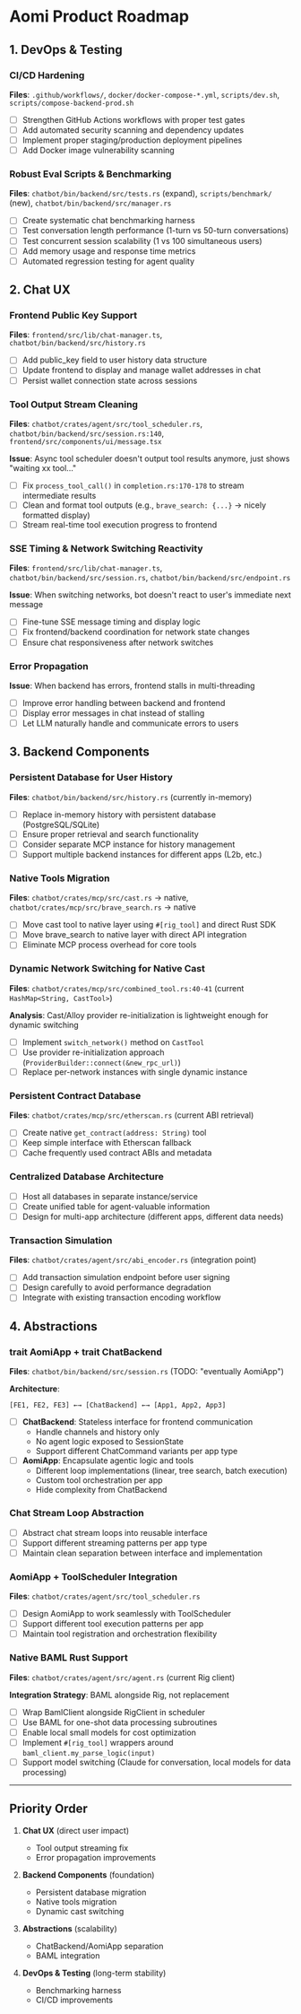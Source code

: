 # Aomi Product Roadmap

## 1. DevOps & Testing

### CI/CD Hardening
**Files**: `.github/workflows/`, `docker/docker-compose-*.yml`, `scripts/dev.sh`, `scripts/compose-backend-prod.sh`

- [ ] Strengthen GitHub Actions workflows with proper test gates
- [ ] Add automated security scanning and dependency updates
- [ ] Implement proper staging/production deployment pipelines
- [ ] Add Docker image vulnerability scanning

### Robust Eval Scripts & Benchmarking
**Files**: `chatbot/bin/backend/src/tests.rs` (expand), `scripts/benchmark/` (new), `chatbot/bin/backend/src/manager.rs`

- [ ] Create systematic chat benchmarking harness
- [ ] Test conversation length performance (1-turn vs 50-turn conversations)
- [ ] Test concurrent session scalability (1 vs 100 simultaneous users)
- [ ] Add memory usage and response time metrics
- [ ] Automated regression testing for agent quality

## 2. Chat UX

### Frontend Public Key Support
**Files**: `frontend/src/lib/chat-manager.ts`, `chatbot/bin/backend/src/history.rs`

- [ ] Add public_key field to user history data structure
- [ ] Update frontend to display and manage wallet addresses in chat
- [ ] Persist wallet connection state across sessions

### Tool Output Stream Cleaning
**Files**: `chatbot/crates/agent/src/tool_scheduler.rs`, `chatbot/bin/backend/src/session.rs:140`, `frontend/src/components/ui/message.tsx`

**Issue**: Async tool scheduler doesn't output tool results anymore, just shows "waiting xx tool..."
- [ ] Fix `process_tool_call()` in `completion.rs:170-178` to stream intermediate results
- [ ] Clean and format tool outputs (e.g., `brave_search: {...}` → nicely formatted display)
- [ ] Stream real-time tool execution progress to frontend

### SSE Timing & Network Switching Reactivity
**Files**: `frontend/src/lib/chat-manager.ts`, `chatbot/bin/backend/src/session.rs`, `chatbot/bin/backend/src/endpoint.rs`

**Issue**: When switching networks, bot doesn't react to user's immediate next message
- [ ] Fine-tune SSE message timing and display logic
- [ ] Fix frontend/backend coordination for network state changes
- [ ] Ensure chat responsiveness after network switches

### Error Propagation
**Issue**: When backend has errors, frontend stalls in multi-threading

- [ ] Improve error handling between backend and frontend
- [ ] Display error messages in chat instead of stalling
- [ ] Let LLM naturally handle and communicate errors to users

## 3. Backend Components

### Persistent Database for User History
**Files**: `chatbot/bin/backend/src/history.rs` (currently in-memory)

- [ ] Replace in-memory history with persistent database (PostgreSQL/SQLite)
- [ ] Ensure proper retrieval and search functionality
- [ ] Consider separate MCP instance for history management
- [ ] Support multiple backend instances for different apps (L2b, etc.)

### Native Tools Migration
**Files**: `chatbot/crates/mcp/src/cast.rs` → native, `chatbot/crates/mcp/src/brave_search.rs` → native

- [ ] Move cast tool to native layer using `#[rig_tool]` and direct Rust SDK
- [ ] Move brave_search to native layer with direct API integration
- [ ] Eliminate MCP process overhead for core tools

### Dynamic Network Switching for Native Cast
**Files**: `chatbot/crates/mcp/src/combined_tool.rs:40-41` (current `HashMap<String, CastTool>`)

**Analysis**: Cast/Alloy provider re-initialization is lightweight enough for dynamic switching
- [ ] Implement `switch_network()` method on `CastTool` 
- [ ] Use provider re-initialization approach (`ProviderBuilder::connect(&new_rpc_url)`)
- [ ] Replace per-network instances with single dynamic instance

### Persistent Contract Database
**Files**: `chatbot/crates/mcp/src/etherscan.rs` (current ABI retrieval)

- [ ] Create native `get_contract(address: String)` tool
- [ ] Keep simple interface with Etherscan fallback
- [ ] Cache frequently used contract ABIs and metadata

### Centralized Database Architecture
- [ ] Host all databases in separate instance/service
- [ ] Create unified table for agent-valuable information
- [ ] Design for multi-app architecture (different apps, different data needs)

### Transaction Simulation
**Files**: `chatbot/crates/agent/src/abi_encoder.rs` (integration point)

- [ ] Add transaction simulation endpoint before user signing
- [ ] Design carefully to avoid performance degradation
- [ ] Integrate with existing transaction encoding workflow

## 4. Abstractions

### trait AomiApp + trait ChatBackend
**Files**: `chatbot/bin/backend/src/session.rs` (TODO: "eventually AomiApp")

**Architecture**:
```
[FE1, FE2, FE3] ←→ [ChatBackend] ←→ [App1, App2, App3]
```

- [ ] **ChatBackend**: Stateless interface for frontend communication
  - Handle channels and history only
  - No agent logic exposed to SessionState
  - Support different ChatCommand variants per app type
- [ ] **AomiApp**: Encapsulate agentic logic and tools
  - Different loop implementations (linear, tree search, batch execution)
  - Custom tool orchestration per app
  - Hide complexity from ChatBackend

### Chat Stream Loop Abstraction
- [ ] Abstract chat stream loops into reusable interface
- [ ] Support different streaming patterns per app type
- [ ] Maintain clean separation between interface and implementation

### AomiApp + ToolScheduler Integration
**Files**: `chatbot/crates/agent/src/tool_scheduler.rs`

- [ ] Design AomiApp to work seamlessly with ToolScheduler
- [ ] Support different tool execution patterns per app
- [ ] Maintain tool registration and orchestration flexibility

### Native BAML Rust Support
**Files**: `chatbot/crates/agent/src/agent.rs` (current Rig client)

**Integration Strategy**: BAML alongside Rig, not replacement
- [ ] Wrap BamlClient alongside RigClient in scheduler
- [ ] Use BAML for one-shot data processing subroutines
- [ ] Enable local small models for cost optimization
- [ ] Implement `#[rig_tool]` wrappers around `baml_client.my_parse_logic(input)`
- [ ] Support model switching (Claude for conversation, local models for data processing)

---

## Priority Order

1. **Chat UX** (direct user impact)
   - Tool output streaming fix
   - Error propagation improvements
   
2. **Backend Components** (foundation)
   - Persistent database migration
   - Native tools migration
   - Dynamic cast switching

3. **Abstractions** (scalability)
   - ChatBackend/AomiApp separation
   - BAML integration

4. **DevOps & Testing** (long-term stability)
   - Benchmarking harness
   - CI/CD improvements